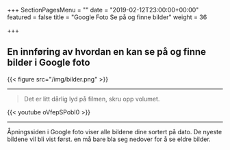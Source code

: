 +++
SectionPagesMenu = ""
date = "2019-02-12T23:00:00+00:00"
featured = false
title = "Google Foto Se på og finne bilder"
weight = 36

+++
## En innføring av hvordan en kan se på og finne bilder i Google foto

{{< figure src="/img/bilder.png"  >}}

***

> Det er litt dårlig lyd på filmen, skru opp volumet.

{{< youtube oVfepSPobI0 >}}

***
Åpningssiden i Google foto viser alle bildene dine sortert på dato. De nyeste bildene vil bli vist først. en må bare bla seg nedover for å se eldre bilder.